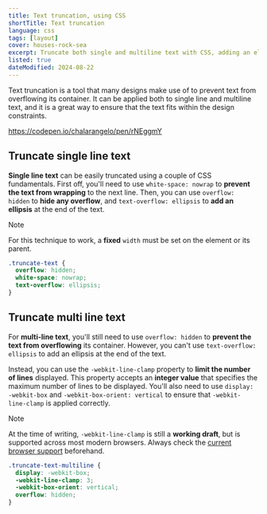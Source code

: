 ```yaml
---
title: Text truncation, using CSS
shortTitle: Text truncation
language: css
tags: [layout]
cover: houses-rock-sea
excerpt: Truncate both single and multiline text with CSS, adding an ellipsis at the end.
listed: true
dateModified: 2024-08-22
---
```


Text truncation is a tool that many designs make use of to prevent text from overflowing its container. It can be applied both to single line and multiline text, and it is a great way to ensure that the text fits within the design constraints.

https://codepen.io/chalarangelo/pen/rNEggmY

## Truncate single line text

**Single line text** can be easily truncated using a couple of CSS fundamentals. First off, you'll need to use `white-space: nowrap` to **prevent the text from wrapping** to the next line. Then, you can use `overflow: hidden` to **hide any overflow**, and `text-overflow: ellipsis` to **add an ellipsis** at the end of the text.

> [!NOTE]
>
> For this technique to work, a **fixed** `width` must be set on the element or its parent.

```css
.truncate-text {
  overflow: hidden;
  white-space: nowrap;
  text-overflow: ellipsis;
}
```

## Truncate multi line text

For **multi-line text**, you'll still need to use `overflow: hidden` to **prevent the text from overflowing** its container. However, you can't use `text-overflow: ellipsis` to add an ellipsis at the end of the text.

Instead, you can use the `-webkit-line-clamp` property to **limit the number of lines** displayed. This property accepts an **integer value** that specifies the maximum number of lines to be displayed. You'll also need to use `display: -webkit-box` and `-webkit-box-orient: vertical` to ensure that `-webkit-line-clamp` is applied correctly.

> [!NOTE]
>
> At the time of writing, `-webkit-line-clamp` is still a **working draft**, but is supported across most modern browsers. Always check the [current browser support](https://caniuse.com/css-line-clamp) beforehand.

```css
.truncate-text-multiline {
  display: -webkit-box;
  -webkit-line-clamp: 3;
  -webkit-box-orient: vertical;
  overflow: hidden;
}
```
